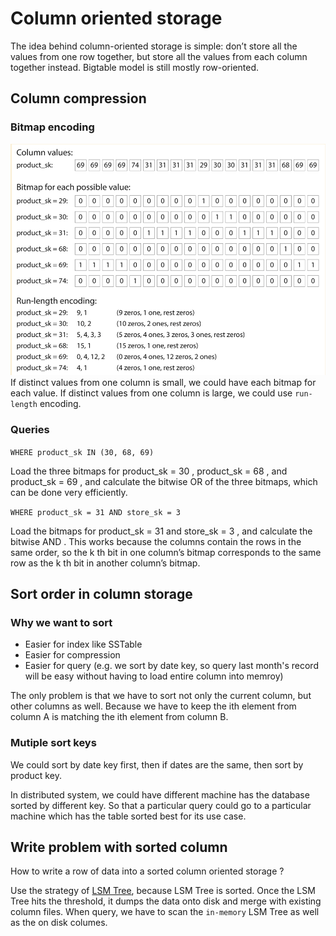 # Column oriented storage

The idea behind column-oriented storage is simple: don’t store all the values from one row
together, but store all the values from each column together instead. Bigtable model is still mostly row-oriented.

## Column compression

### Bitmap encoding

![bitmap-encoding](./resources/bitmap-encoding.jpg)
If distinct values from one column is small, we could have each bitmap for each value.
If distinct values from one column is large, we could use `run-length` encoding.

### Queries

`WHERE product_sk IN (30, 68, 69)`

Load the three bitmaps for product_sk = 30 , product_sk = 68 , and product_sk = 69 , and
calculate the bitwise OR of the three bitmaps, which can be done very efficiently.

`WHERE product_sk = 31 AND store_sk = 3`

Load the bitmaps for product_sk = 31 and store_sk = 3 , and calculate the bitwise AND . This
works because the columns contain the rows in the same order, so the k th bit in one column’s bitmap corresponds to the same row as the k th bit in another column’s bitmap.

## Sort order in column storage

### Why we want to sort

- Easier for index like SSTable
- Easier for compression
- Easier for query (e.g. we sort by date key, so query last month's record will be easy without having to load entire column into memroy)

The only problem is that we have to sort not only the current column, but other columns as well. Because we have to keep the ith element from column A is matching the ith element from column B.

### Mutiple sort keys

We could sort by date key first, then if dates are the same, then sort by product key.

In distributed system, we could have different machine has the database sorted by different key. So that a particular query could go to a particular machine which has the table sorted best for its use case.

## Write problem with sorted column

How to write a row of data into a sorted column oriented storage ?

Use the strategy of [LSM Tree](./log-structured-storage.md), because LSM Tree is sorted. Once the LSM Tree hits the threshold, it dumps the data onto disk and merge with existing column files. When query, we have to scan the `in-memory` LSM Tree as well as the on disk columes.